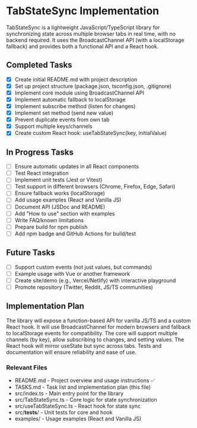 # TabStateSync Implementation

TabStateSync is a lightweight JavaScript/TypeScript library for synchronizing state across multiple browser tabs in real time, with no backend required. It uses the BroadcastChannel API (with a localStorage fallback) and provides both a functional API and a React hook.

## Completed Tasks

- [x] Create initial README.md with project description
- [x] Set up project structure (package.json, tsconfig.json, .gitignore)
- [x] Implement core module using BroadcastChannel API
- [x] Implement automatic fallback to localStorage
- [x] Implement subscribe method (listen for changes)
- [x] Implement set method (send new value)
- [x] Prevent duplicate events from own tab
- [x] Support multiple keys/channels
- [x] Create custom React hook: useTabStateSync(key, initialValue)

## In Progress Tasks

- [ ] Ensure automatic updates in all React components
- [ ] Test React integration
- [ ] Implement unit tests (Jest or Vitest)
- [ ] Test support in different browsers (Chrome, Firefox, Edge, Safari)
- [ ] Ensure fallback works (localStorage)
- [ ] Add usage examples (React and Vanilla JS)
- [ ] Document API (JSDoc and README)
- [ ] Add "How to use" section with examples
- [ ] Write FAQ/known limitations
- [ ] Prepare build for npm publish
- [ ] Add npm badge and GitHub Actions for build/test

## Future Tasks

- [ ] Support custom events (not just values, but commands)
- [ ] Example usage with Vue or another framework
- [ ] Create site/demo (e.g., Vercel/Netlify) with interactive playground
- [ ] Promote repository (Twitter, Reddit, JS/TS communities)

## Implementation Plan

The library will expose a function-based API for vanilla JS/TS and a custom React hook. It will use BroadcastChannel for modern browsers and fallback to localStorage events for compatibility. The core will support multiple channels (by key), allow subscribing to changes, and setting values. The React hook will mirror useState but sync across tabs. Tests and documentation will ensure reliability and ease of use.

### Relevant Files

- README.md - Project overview and usage instructions ✅
- TASKS.md - Task list and implementation plan (this file)
- src/index.ts - Main entry point for the library
- src/TabStateSync.ts - Core logic for state synchronization
- src/useTabStateSync.ts - React hook for state sync
- src/__tests__/ - Unit tests for core and hook
- examples/ - Usage examples (React and Vanilla JS) 